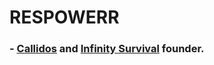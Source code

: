 # RESPOWERR
### - [Callidos](https://www.github.com/callidos) and [Infinity Survival](https://www.github.com/Infinity-Survival) founder.

